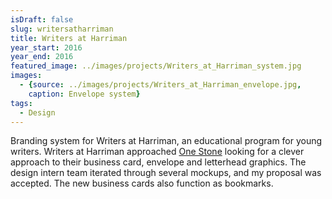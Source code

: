 ```yaml
---
isDraft: false
slug: writersatharriman
title: Writers at Harriman
year_start: 2016
year_end: 2016
featured_image: ../images/projects/Writers_at_Harriman_system.jpg
images: 
  - {source: ../images/projects/Writers_at_Harriman_envelope.jpg,
    caption: Envelope system}
tags:
  - Design
---
```


Branding system for Writers at Harriman, an educational program for young writers. Writers at Harriman approached [One Stone](https://onestone.org/two-birds) looking for a clever approach to their business card, envelope and letterhead graphics. The design intern team iterated through several mockups, and my proposal was accepted. The new business cards also function as bookmarks. 